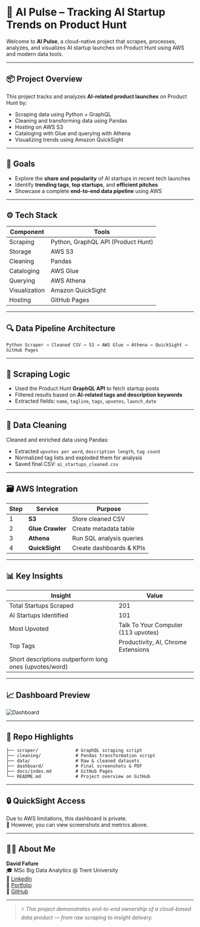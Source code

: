
# 🚀 AI Pulse – Tracking AI Startup Trends on Product Hunt

Welcome to **AI Pulse**, a cloud-native project that scrapes, processes, analyzes, and visualizes AI startup launches on Product Hunt using AWS and modern data tools.

---

## 📦 Project Overview

This project tracks and analyzes **AI-related product launches** on Product Hunt by:
- Scraping data using Python + GraphQL
- Cleaning and transforming data using Pandas
- Hosting on AWS S3
- Cataloging with Glue and querying with Athena
- Visualizing trends using Amazon QuickSight

---

## 🎯 Goals

- Explore the **share and popularity** of AI startups in recent tech launches
- Identify **trending tags**, **top startups**, and **efficient pitches**
- Showcase a complete **end-to-end data pipeline** using AWS

---

## ⚙️ Tech Stack

| Component     | Tools |
|---------------|-------|
| Scraping      | Python, GraphQL API (Product Hunt) |
| Storage       | AWS S3 |
| Cleaning      | Pandas |
| Cataloging    | AWS Glue |
| Querying      | AWS Athena |
| Visualization | Amazon QuickSight |
| Hosting       | GitHub Pages |

---

## 🔍 Data Pipeline Architecture

```
Python Scraper → Cleaned CSV → S3 → AWS Glue → Athena → QuickSight → GitHub Pages
```

---

## 🧪 Scraping Logic

- Used the Product Hunt **GraphQL API** to fetch startup posts
- Filtered results based on **AI-related tags and description keywords**
- Extracted fields: `name`, `tagline`, `tags`, `upvotes`, `launch_date`

---

## 🧼 Data Cleaning

Cleaned and enriched data using Pandas:
- Extracted `upvotes per word`, `description length`, `tag count`
- Normalized tag lists and exploded them for analysis
- Saved final CSV: `ai_startups_cleaned.csv`

---

## 🗃️ AWS Integration

| Step | Service | Purpose |
|------|---------|---------|
| 1 | **S3** | Store cleaned CSV |
| 2 | **Glue Crawler** | Create metadata table |
| 3 | **Athena** | Run SQL analysis queries |
| 4 | **QuickSight** | Create dashboards & KPIs |

---

## 📊 Key Insights

| Insight | Value |
|--------|-------|
| Total Startups Scraped | 201 |
| AI Startups Identified | 101 |
| Most Upvoted | Talk To Your Computer (113 upvotes) |
| Top Tags | Productivity, AI, Chrome Extensions |
| Short descriptions outperform long ones (upvotes/word) |

---

## 📈 Dashboard Preview

![Dashboard](../dashboard/dashboard_overview.png)

---

## 📁 Repo Highlights

```
├── scraper/              # GraphQL scraping script
├── cleaning/             # Pandas transformation script
├── data/                 # Raw & cleaned datasets
├── dashboard/            # Final screenshots & PDF
├── docs/index.md         # GitHub Pages
└── README.md             # Project overview on GitHub
```

---

## 🔒 QuickSight Access

Due to AWS limitations, this dashboard is private.  
📎 However, you can view screenshots and metrics above.

---

## 🙋‍♂️ About Me

**David Fafure**  
🎓 MSc Big Data Analytics @ Trent University  
🔗 [LinkedIn](https://www.linkedin.com/in/david-fafure-58776823a/)  
🔗 [Portfolio](https://datascienceportfol.io/davidfafure)  
🔗 [GitHub](https://github.com/DavidFaf)

---

> ⚡ *This project demonstrates end-to-end ownership of a cloud-based data product — from raw scraping to insight delivery.*
